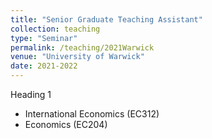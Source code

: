 ```yaml
---
title: "Senior Graduate Teaching Assistant"
collection: teaching
type: "Seminar"
permalink: /teaching/2021Warwick
venue: "University of Warwick"
date: 2021-2022
---
```


Heading 1 
- International Economics (EC312)
- Economics (EC204)
